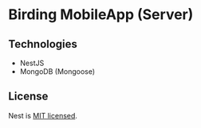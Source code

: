 # Birding MobileApp (Server)

## Technologies

-   NestJS
-   MongoDB (Mongoose)

## License

Nest is [MIT licensed](LICENSE).
